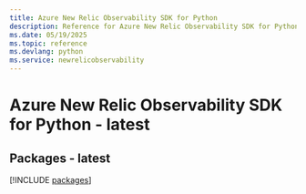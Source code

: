 ```yaml
---
title: Azure New Relic Observability SDK for Python
description: Reference for Azure New Relic Observability SDK for Python
ms.date: 05/19/2025
ms.topic: reference
ms.devlang: python
ms.service: newrelicobservability
---
```

# Azure New Relic Observability SDK for Python - latest
## Packages - latest
[!INCLUDE [packages](new-relic-observability-index.md)]